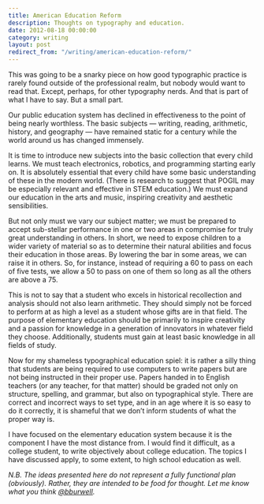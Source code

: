 ```yaml
---
title: American Education Reform
description: Thoughts on typography and education.
date: 2012-08-18 00:00:00
category: writing
layout: post
redirect_from: "/writing/american-education-reform/"
---
```


This was going to be a snarky piece on how good typographic practice is rarely found outside of the professional realm, but nobody would want to read that. Except, perhaps, for other typography nerds. And that is part of what I have to say. But a small part.

Our public education system has declined in effectiveness to the point of being nearly worthless. The basic subjects — writing, reading, arithmetic, history, and geography — have remained static for a century while the world around us has changed immensely.

It is time to introduce new subjects into the basic collection that every child learns. We must teach electronics, robotics, and programming starting early on. It is absolutely essential that every child have some basic understanding of these in the modern world. (There is research to suggest that POGIL may be especially relevant and effective in STEM education.) We must expand our education in the arts and music, inspiring creativity and aesthetic sensibilities.

But not only must we vary our subject matter; we must be prepared to accept sub-stellar performance in one or two areas in compromise for truly great understanding in others. In short, we need to expose children to a wider variety of material so as to determine their natural abilities and focus their education in those areas. By lowering the bar in some areas, we can raise it in others. So, for instance, instead of requiring a 60 to pass on each of five tests, we allow a 50 to pass on one of them so long as all the others are above a 75.

This is not to say that a student who excels in historical recollection and analysis should not also learn arithmetic. They should simply not be forced to perform at as high a level as a student whose gifts are in that field. The purpose of elementary education should be primarily to inspire creativity and a passion for knowledge in a generation of innovators in whatever field they choose. Additionally, students must gain at least basic knowledge in all fields of study.

Now for my shameless typographical education spiel: it is rather a silly thing that students are being required to use computers to write papers but are not being instructed in their proper use. Papers handed in to English teachers (or any teacher, for that matter) should be graded not only on structure, spelling, and grammar, but also on typographical style. There are correct and incorrect ways to set type, and in an age where it is so easy to do it correctly, it is shameful that we don’t inform students of what the proper way is.

I have focused on the elementary education system because it is the component I have the most distance from. I would find it difficult, as a college student, to write objectively about college education. The topics I have discussed apply, to some extent, to high school education as well.

_N.B. The ideas presented here do not represent a fully functional plan (obviously). Rather, they are intended to be food for thought. Let me know what you think [@bburwell](https://twitter.com/bburwell)._
